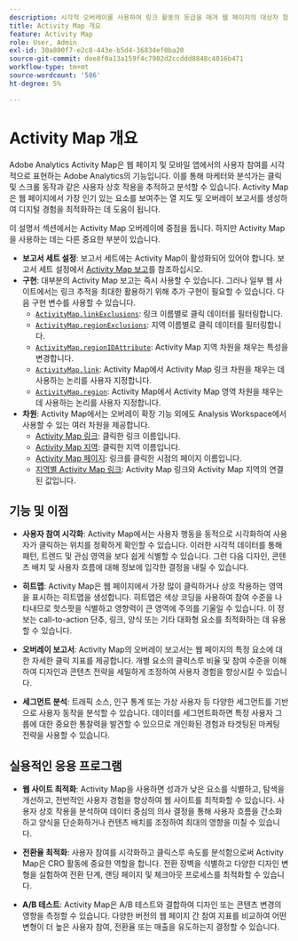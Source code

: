 ```yaml
---
description: 시각적 오버레이를 사용하여 링크 활동의 등급을 매겨 웹 페이지의 대상자 참여를 모니터링합니다.
title: Activity Map 개요
feature: Activity Map
role: User, Admin
exl-id: 30a800f7-e2c8-443e-b5d4-36834ef0ba20
source-git-commit: dee8f0a13a159f4c7902d2ccddd8848c4016b471
workflow-type: tm+mt
source-wordcount: '586'
ht-degree: 5%

---
```


# Activity Map 개요

Adobe Analytics Activity Map은 웹 페이지 및 모바일 앱에서의 사용자 참여를 시각적으로 표현하는 Adobe Analytics의 기능입니다. 이를 통해 마케터와 분석가는 클릭 및 스크롤 동작과 같은 사용자 상호 작용을 추적하고 분석할 수 있습니다. Activity Map은 웹 페이지에서 가장 인기 있는 요소를 보여주는 열 지도 및 오버레이 보고서를 생성하여 디지털 경험을 최적화하는 데 도움이 됩니다.

이 설명서 섹션에서는 Activity Map 오버레이에 중점을 둡니다. 하지만 Activity Map을 사용하는 데는 다른 중요한 부분이 있습니다.

* **보고서 세트 설정**: 보고서 세트에는 Activity Map이 활성화되어 있어야 합니다. 보고서 세트 설정에서 [Activity Map 보고](/help/admin/admin/c-manage-report-suites/c-edit-report-suites/activity-map.md)를 참조하십시오.
* **구현**: 대부분의 Activity Map 보고는 즉시 사용할 수 있습니다. 그러나 일부 웹 사이트에서는 링크 추적을 최대한 활용하기 위해 추가 구현이 필요할 수 있습니다. 다음 구현 변수를 사용할 수 있습니다.
   * [`ActivityMap.linkExclusions`](/help/implement/vars/config-vars/activitymap-linkexclusions.md): 링크 이름별로 클릭 데이터를 필터링합니다.
   * [`ActivityMap.regionExclusions`](/help/implement/vars/config-vars/activitymap-regionexclusions.md): 지역 이름별로 클릭 데이터를 필터링합니다.
   * [`ActivityMap.regionIDAttribute`](/help/implement/vars/config-vars/activitymap-regionidattribute.md): Activity Map 지역 차원을 채우는 특성을 변경합니다.
   * [`ActivityMap.link`](/help/implement/vars/functions/activitymap-link.md): Activity Map에서 Activity Map 링크 차원을 채우는 데 사용하는 논리를 사용자 지정합니다.
   * [`ActivityMap.region`](/help/implement/vars/functions/activitymap-region.md): Activity Map에서 Activity Map 영역 차원을 채우는 데 사용하는 논리를 사용자 지정합니다.
* **차원**: Activity Map에서는 오버레이 확장 기능 외에도 Analysis Workspace에서 사용할 수 있는 여러 차원을 제공합니다.
   * [Activity Map 링크](/help/components/dimensions/activity-map-link.md): 클릭한 링크 이름입니다.
   * [Activity Map 지역](/help/components/dimensions/activity-map-region.md): 클릭한 지역 이름입니다.
   * [Activity Map 페이지](/help/components/dimensions/activity-map-page.md): 링크를 클릭한 시점의 페이지 이름입니다.
   * [지역별 Activity Map 링크](/help/components/dimensions/activity-map-link-by-region.md): Activity Map 링크와 Activity Map 지역의 연결된 값입니다.

## 기능 및 이점

* **사용자 참여 시각화**: Activity Map에서는 사용자 행동을 동적으로 시각화하여 사용자가 클릭하는 위치를 정확하게 확인할 수 있습니다. 이러한 시각적 데이터를 통해 패턴, 트렌드 및 관심 영역을 보다 쉽게 식별할 수 있습니다. 그런 다음 디자인, 콘텐츠 배치 및 사용자 흐름에 대해 정보에 입각한 결정을 내릴 수 있습니다.

* **히트맵**: Activity Map은 웹 페이지에서 가장 많이 클릭하거나 상호 작용하는 영역을 표시하는 히트맵을 생성합니다. 히트맵은 색상 코딩을 사용하여 참여 수준을 나타내므로 핫스팟을 식별하고 영향력이 큰 영역에 주의를 기울일 수 있습니다. 이 정보는 call-to-action 단추, 링크, 양식 또는 기타 대화형 요소를 최적화하는 데 유용할 수 있습니다.

* **오버레이 보고서**: Activity Map의 오버레이 보고서는 웹 페이지의 특정 요소에 대한 자세한 클릭 지표를 제공합니다. 개별 요소의 클릭스루 비율 및 참여 수준을 이해하여 디자인과 콘텐츠 전략을 세밀하게 조정하여 사용자 경험을 향상시킬 수 있습니다.

* **세그먼트 분석**: 트래픽 소스, 인구 통계 또는 가상 사용자 등 다양한 세그먼트를 기반으로 사용자 동작을 분석할 수 있습니다. 데이터를 세그먼트화하면 특정 사용자 그룹에 대한 중요한 통찰력을 발견할 수 있으므로 개인화된 경험과 타겟팅된 마케팅 전략을 사용할 수 있습니다.

## 실용적인 응용 프로그램

* **웹 사이트 최적화**: Activity Map을 사용하면 성과가 낮은 요소를 식별하고, 탐색을 개선하고, 전반적인 사용자 경험을 향상하여 웹 사이트를 최적화할 수 있습니다. 사용자 상호 작용을 분석하여 데이터 중심의 의사 결정을 통해 사용자 흐름을 간소화하고 양식을 단순화하거나 컨텐츠 배치를 조정하여 최대의 영향을 미칠 수 있습니다.

* **전환율 최적화**: 사용자 참여를 시각화하고 클릭스루 속도를 분석함으로써 Activity Map은 CRO 활동에 중요한 역할을 합니다. 전환 장벽을 식별하고 다양한 디자인 변형을 실험하여 전환 단계, 랜딩 페이지 및 체크아웃 프로세스를 최적화할 수 있습니다.

* **A/B 테스트**: Activity Map은 A/B 테스트와 결합하여 디자인 또는 콘텐츠 변경의 영향을 측정할 수 있습니다. 다양한 버전의 웹 페이지 간 참여 지표를 비교하여 어떤 변형이 더 높은 사용자 참여, 전환율 또는 매출을 유도하는지 결정할 수 있습니다.

